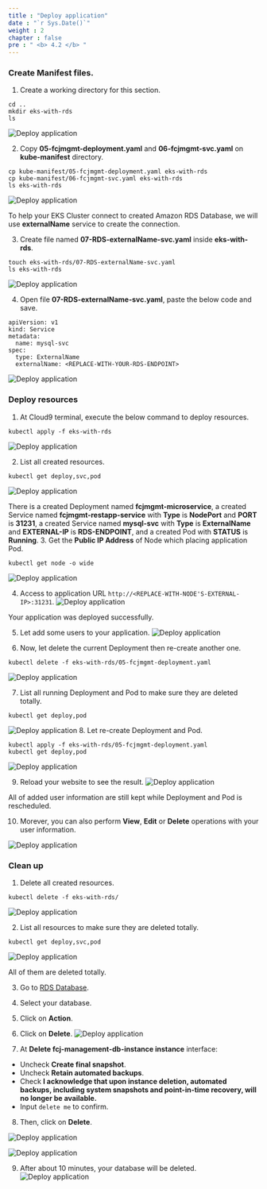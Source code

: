 ```yaml
---
title : "Deploy application"
date : "`r Sys.Date()`"
weight : 2
chapter : false
pre : " <b> 4.2 </b> "
---
```


### Create Manifest files.
1. Create a working directory for this section.
```
cd ..
mkdir eks-with-rds
ls
```
![Deploy application](../../images/4.eksdbwithrds/4.2.deployapp/4.2.1.deployapp.png?pc=60pt)

2. Copy **05-fcjmgmt-deployment.yaml** and **06-fcjmgmt-svc.yaml** on **kube-manifest** directory.
```
cp kube-manifest/05-fcjmgmt-deployment.yaml eks-with-rds
cp kube-manifest/06-fcjmgmt-svc.yaml eks-with-rds
ls eks-with-rds
```
![Deploy application](../../images/4.eksdbwithrds/4.2.deployapp/4.2.2.deployapp.png?pc=60pt)

To help your EKS Cluster connect to created Amazon RDS Database, we will use **externalName** service to create the connection.

3. Create file named **07-RDS-externalName-svc.yaml** inside **eks-with-rds**.
```
touch eks-with-rds/07-RDS-externalName-svc.yaml
ls eks-with-rds
```
![Deploy application](../../images/4.eksdbwithrds/4.2.deployapp/4.2.3.deployapp.png?pc=60pt)

4. Open file **07-RDS-externalName-svc.yaml**, paste the below code and save.
```
apiVersion: v1
kind: Service
metadata:
  name: mysql-svc
spec:
  type: ExternalName
  externalName: <REPLACE-WITH-YOUR-RDS-ENDPOINT>
```
![Deploy application](../../images/4.eksdbwithrds/4.2.deployapp/4.2.4.deployapp.png?pc=60pt)

### Deploy resources
1. At Cloud9 terminal, execute the below command to deploy resources.
```
kubectl apply -f eks-with-rds
```
![Deploy application](../../images/4.eksdbwithrds/4.2.deployapp/4.2.5.deployapp.png?pc=60pt)

2. List all created resources.
```
kubectl get deploy,svc,pod
```
![Deploy application](../../images/4.eksdbwithrds/4.2.deployapp/4.2.6.deployapp.png?pc=60pt)

There is a created Deployment named **fcjmgmt-microservice**, a created Service named **fcjmgmt-restapp-service** with **Type** is **NodePort** and **PORT** is **31231**, a created Service named **mysql-svc** with **Type** is **ExternalName** and **EXTERNAL-IP** is **RDS-ENDPOINT**, and a created Pod with **STATUS** is **Running**.
3. Get the **Public IP Address** of Node which placing application Pod.
```
kubectl get node -o wide
```
![Deploy application](../../images/4.eksdbwithrds/4.2.deployapp/4.2.7.deployapp.png?pc=90pt)

4. Access to application URL ```http://<REPLACE-WITH-NODE'S-EXTERNAL-IP>:31231```.
![Deploy application](../../images/4.eksdbwithrds/4.2.deployapp/4.2.8.deployapp.png?pc=90pt)

Your application was deployed successfully.

5. Let add some users to your application.
![Deploy application](../../images/4.eksdbwithrds/4.2.deployapp/4.2.9.deployapp.png?pc=90pt)

6. Now, let delete the current Deployment then re-create another one.
```
kubectl delete -f eks-with-rds/05-fcjmgmt-deployment.yaml
```
![Deploy application](../../images/4.eksdbwithrds/4.2.deployapp/4.2.10.deployapp.png?pc=90pt)

7. List all running Deployment and Pod to make sure they are deleted totally.
```
kubectl get deploy,pod
```
![Deploy application](../../images/4.eksdbwithrds/4.2.deployapp/4.2.11.deployapp.png?pc=90pt)
8. Let re-create Deployment and Pod.
```
kubectl apply -f eks-with-rds/05-fcjmgmt-deployment.yaml
kubectl get deploy,pod
```
![Deploy application](../../images/4.eksdbwithrds/4.2.deployapp/4.2.12.deployapp.png?pc=90pt)

9. Reload your website to see the result.
![Deploy application](../../images/4.eksdbwithrds/4.2.deployapp/4.2.13.deployapp.png?pc=90pt)

All of added user information are still kept while Deployment and Pod is rescheduled.

10. Morever, you can also perform **View**, **Edit** or **Delete** operations with your user information.

![Deploy application](../../images/4.eksdbwithrds/4.2.deployapp/4.2.14.deployapp.png?pc=90pt)

### Clean up
1. Delete all created resources.
```
kubectl delete -f eks-with-rds/
```
![Deploy application](../../images/4.eksdbwithrds/4.2.deployapp/4.2.15.deployapp.png?pc=90pt)

2. List all resources to make sure they are deleted totally.
```
kubectl get deploy,svc,pod
```
![Deploy application](../../images/4.eksdbwithrds/4.2.deployapp/4.2.16.deployapp.png?pc=90pt)

All of them are deleted totally.

3. Go to [RDS Database](https://ap-southeast-1.console.aws.amazon.com/rds/home?region=ap-southeast-1#databases:).
4. Select your database.
5. Click on **Action**.
6. Click on **Delete**.
![Deploy application](../../images/4.eksdbwithrds/4.2.deployapp/4.2.17.deployapp.png?pc=90pt)

7. At **Delete fcj-management-db-instance instance** interface:
+ Uncheck **Create final snapshot**.
+ Uncheck **Retain automated backups**.
+ Check **I acknowledge that upon instance deletion, automated backups, including system snapshots and point-in-time recovery, will no longer be available.**
+ Input ```delete me``` to confirm.

8. Then, click on **Delete**.

![Deploy application](../../images/4.eksdbwithrds/4.2.deployapp/4.2.18.deployapp.png?pc=90pt)

![Deploy application](../../images/4.eksdbwithrds/4.2.deployapp/4.2.19.deployapp.png?pc=90pt)

9. After about 10 minutes, your database will be deleted.
![Deploy application](../../images/4.eksdbwithrds/4.2.deployapp/4.2.20.deployapp.png?pc=90pt)